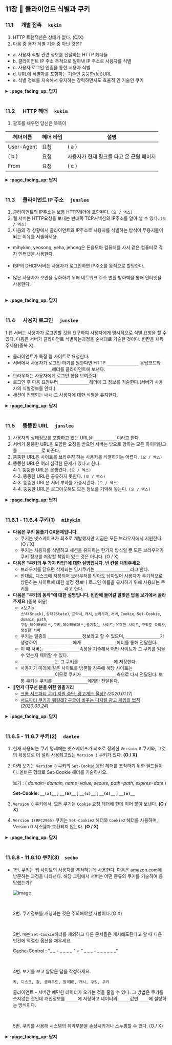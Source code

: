 ## 11장 :octopus: 클라이언트 식별과 쿠키

### 11.1 　 개별 접촉　 `kukim`
1. HTTP 트랜잭션은 상태가 없다. (O/X)
2. 다음 중 용자 식별 기술 중 아닌 것은?
- a. 사용자 식별 관련 정보를 전달하는 HTTP 헤더들
- b. 클라이언트 IP 주소 추적으로 알아낸 IP 주소로 사용자를 식별
- c. 사용자 로그인 인증을 통한 시용자 식별
- d. URL에 식별자를 포함하는 기술인 뚱뚱한(fat)URL
- e. 식별 정보를 지속해서 유지하는 강력하면서도 효율적 인 기술인 쿠키

<details>
<summary> <b> :page_facing_up: 답지 </b>  </summary>
<div markdown="1">
 
1. HTTP 트랜잭션은 상태가 없다. (O/X)  :  정답 , O
2. 다음 중 용자 식별 기술 중 아닌 것은?
- a. 사용자 식별 관련 정보를 전달하는 HTTP 헤더들
- b. 클라이언트 IP 주소 추적으로 알아낸 IP 주소로 사용자를 식별
- c. 사용자 로그인 인증을 통한 시용자 식별
- d. URL에 식별자를 포함하는 기술인 뚱뚱한(fat)URL
- e. 식별 정보를 지속해서 유지하는 강력하면서도 효율적 인 기술인 쿠키
- 정답 : 없음
 
</div>
</details>
<br>

### 11.2 　 HTTP 헤더　 `kukim`
1. 괄호를 채우면 당신은 똑똑이

| 헤더이름 | 헤더 타입  | 설명  |
|--------|---|---|
| User-Agent | 요청 | ( a ) |
| ( b ) |  요청 | 사용자가 현재 링크를 타고 온 근원 페이지|
| From |  요청 | ( c ) |
<details>
<summary> <b> :page_facing_up: 답지 </b>  </summary>
<div markdown="1">
  
1. 괄호를 채우면 당신은 똑똑이

| 헤더이름 | 헤더 타입  | 설명  |
|--------|---|---|
| User-Agent | 요청 | ( a ) |
| ( b ) |  요청 | 사용자가 현재 링크를 타고 온 근원 페이지|
| From |  요청 | ( c ) |

- 정답
 - a) 사용자의 브라우저
 - b) Referer
 - c) 사용자의 이메일 주소
</div>
</details>
<br>

### 11.3 　 클라이언트 IP 주소　 `junslee`

1. 클라이언트의 IP주소는 보통 HTTP헤더에 포함된다. `(오 / 엑스)`
2. 웹 서버는 HTTP요청을 보내는 반대쪽 TCP커넥션의 IP주소를 알아 낼 수 있다. `(오 / 엑스)`
3. 다음의 각 상황에서 클라이언트의 IP주소로 사용자를 식별하는 방식이 무용지물이 되는 이유를 서술하세용.<br/>
- mihykim, yeosong, yeha, jehong은 돈을모아 컴퓨터를 사서 같은 컴퓨터로 각자 인터넷을 사용한다.<br/><br>
- ISP의 DHCP서버는 사용자가 로그인하면 IP주소를 동적으로 할당한다.<br/><br>
- 많은 사용자가 보안을 강화하기 위해 네트워크 주소 변환 방화벽을 통해 인터넷을 사용한다.<br/><br>
<details>
<summary> <b> :page_facing_up: 답지 </b>  </summary>
<div markdown="1">
  
1. 클라이언트의 IP주소는 보통 HTTP헤더에 포함된다. `(X)`
  => 클라이언트의 ip주소는 보통 http헤더에 없다.
2. 웹 서버는 HTTP요청을 보내는 반대쪽 TCP커넥션의 IP주소를 알아 낼 수 있다. `(O)`
3. p.300참고하시면 됩니다!!
</div>
</details>
<br>

### 11.4 　 사용자 로그인　 `junslee`

1.웹 서버는 사용자가 로그인할 것을 요구하여 사용자에게 명시적으로 식별 요청을 할 수 있다. 다음은 서버가 클라이언트 식별하는과정을 순서대로 기술한 것이다. 빈칸을 채워주세용(중복 X).

- 클라이언트가 특정 웹 사이트로 요청한다.
- 서버에서 사용자가 로그인 하기를 원한다면 HTTP `______________` 응답코드와 `_________________`헤더를 클라이언트에 보낸다.
- 브라우저는 사용자에게 로그인 창을 보여준다.
- 로그인 후 다음 요청부터 `_____________`헤더에 그 정보를 기술한다.(서버가 사용자의 식별정보를 안다.)
- 세션이 진행되는 내내 그 사용자에 대한 식별을 유지한다.

<details>
<summary> <b> :page_facing_up: 답지 </b>  </summary>
<div markdown="1">
 
1. 401 Login Required, WWW-Authenticate, Authorization 참고 p.302, p.303

</div>
</details>
<br>

### 11.5 　 뚱뚱한 URL　 `junslee`

1. 사용자의 상태정보를 포함하고 있는 URL을 `__________`이라고 한다.
2. 서버가 뚱뚱한 URL을 포함한 요청을 받으면 서버는 밖으로 향하는 모든 하이퍼링크를 `__________`로 바꾼다. 
3. 뚱뚱한 URL은 사이트를 브라우징 하는 사용자를 식별하기는 어렵다. `(오 / 엑스)`
4. 뚱뚱한 URL은 여러 심각한 문제가 있다고 한다.<br>
4-1. 뚱뚱한 URL은 못생겼다. `(오 / 엑스)`<br>
4-2. 뚱뚱한 URL은 공유하지 못한다. `(오 / 엑스)`<br>
4-3. 뚱뚱한 URL은 서버 부하를 가중시킨다. `(오 / 엑스)`<br>
4-4. 뚱뚱한 URL은 로그아웃해도 모든 정보를 기억해 놓는다. `(오 / 엑스)`<br>
<details>
<summary> <b> :page_facing_up: 답지 </b>  </summary>
<div markdown="1">
  
1. 뚱뚱한 URL
2. 뚱뚱한 URL
3. X -> 뚱뚱한 URL은 사이트를 브라우징하는 사용자를 식별하는데 사용된다.
4-1. 뚱뚱한 URL은 못생겼다. 새로운 사용자들에게 혼란을 줄 수있다. 못생김->혼란(??)
4-2. 뚱뚱한 URL은 공유하지 못한다. 누적된 개인정보를 공유하게 되는 것이기 때문에
4-3. 뚱뚱한 URL은 서버 부하를 가중시킨다. 서버는 URL에 해당하는 HTML페이지를 다시 그려야하기 때문이다.
4_4. 사용자가 특정 뚱뚱이URL을 북마킹하지 않는 이상, 로그아웃하면 모든 정보를 잃는다.

</div>
</details>
<br>

### 11.6.1 - 11.6.4 쿠키(1)　 `mihykim`
- __다음은 쿠키 몸풀기 OX문제입니다.__
    - 쿠키는 넷스케이프가 최초로 개발했지만 지금은 모든 브라우저에서 지원한다. (O / X)
    - 쿠키는 사용자를 식별하고 세션을 유지하는 한가지 방식일 뿐 모든 브라우저가 쿠키 정보를 저장할 책임이 있는 것은 아니다. (O / X)
- __다음은 "쿠키의 두 가지 타입"에 대한 설명입니다. 빈 칸을 채워주세요__
    - 브라우저를 닫으면 삭제되는 임시쿠키는 `_______________`라고 한다.
    - 반대로, 디스크에 저장되어 브라우저를 닫아도 남아있어 사용자가 주기적으로 방문하는 사이트에 대한 설정 정보나 로그인 이름을 유지하기 위해 사용되는 쿠키를 `_______________`라고 한다.
- __다음은 "쿠키의 동작"에 대한 설명입니다. 빈칸에 들어갈 알맞은 답을 보기에서 골라주세요__ (중복 허용)
    - \<보기\> <br>`스낵(Snack)`, `상태(State)`, `프락시`, `캐시`, `브라우저`, `서버`, `Cookie`, `Set-Cookie`, `domain`, `path`, <br>`쿠킴 데이터베이스`, `쿠키 데이터베이스`, `즐겨찾는 사이트`, `유효한 사이트`, `구워준 요리사`, `생성한 서버`
    - 쿠키는 일종의 `_______________`정보라고 할 수 있으며, `_______________`가 생성하여 `_______________`에게 `_______________`헤더를 통해 전달한다.
    - 이 때 서버는 `_______________`속성을 기술해서 어떤 사이트가 그 쿠키를 읽을 수 있는지 제어할 수 있다.
    - `_______________`는 그 쿠키를 `_______________`에 저장한다.
    - 사용자가 미래에 같은 사이트를 방문할 경우에 해당 사이트는 `_______________`이므로 쿠키가 `_______________`측으로 다시 전달된다. 보통 쿠키는 쿠키를 `_______________`에게만 전달된다.
- __:cookie:먼저 다푸신 분을 위한 읽을거리__
    - [크롬 서드파티 쿠키 지원 중단, 광고계는 울상?](http://apnews.kr/View.aspx?No=655730) _(2020.01.17)_
    - [서드파티 쿠키가 뭐길래? 구글이 바꾸는 디지털 광고 게임의 법칙](http://www.bloter.net/archives/375454) _(2020.03.24)_
<details>
<summary> <b> :page_facing_up: 답지 </b>  </summary>
<div markdown="1">

- __다음은 쿠키 몸풀기 OX문제입니다.__
    - 쿠키는 넷스케이프가 최초로 개발했지만 지금은 모든 브라우저에서 지원한다.(O)
    - 쿠키는 사용자를 식별하고 세션을 유지하는 한가지 방식일 뿐 모든 브라우저가 쿠키 정보를 저장할 책임이 있는 것은 아니다(X)
        - 쿠키는 사용자를 식별하고 세션을 유지하는 방식 중에서 현재까지 가장 널리 사용되는 방식으로, 앞서 설명한 기술들이 가지고 있던 문제점들을 겪지 않을 수 있다.
        - 브라우저는 쿠키 정보를 저장할 책임이 있는데, 이 시스템을 '클라이언트 측 상태'라고 한다.쿠키 명세에서는 이것을 'HTTP 상태관리체계(HTTP State Management Mechanism)'라고 한다. [(RFC 6265)](https://tools.ietf.org/html/rfc6265)
- __다음은 "쿠키의 두 가지 타입"에 대한 설명입니다. 빈 칸을 채워주세요__
    - 브라우저를 닫으면 삭제되는 임시쿠키는 `세션쿠키(session cookie)`라고 한다.
    - 반대로, 디스크에 저장되어 브라우저를 닫아도 남아있어 사용자가 주기적으로 방문하는 사이트에 대한 설정 정보나 로그인 이름을 유지하기 위해 사용되는 쿠키를 `지속쿠키(persistent cookie)`라고 한다.
- __다음은 "쿠키의 동작"에 대한 설명입니다. 빈칸에 들어갈 알맞은 답을 보기에서 골라주세요__ (중복 허용)
    - \<보기\> <br>`스낵(Snack)`, `상태(State)`, `프락시`, `캐시`, `브라우저`, `서버`, `Cookie`, `Set-Cookie`, `domain`, `path`, <br>`쿠킴 데이터베이스`, `쿠키 데이터베이스`, `즐겨찾는 사이트`, `유효한 사이트`, `구워준 요리사`, `생성한 서버`
    - 쿠키는 일종의 `상태(State)`정보라고 할 수 있으며, `서버`가 생성하여 `브라우저`에게 `Set-Cookie`헤더를 통해 전달한다.
    - 이 때 서버는 `domain`속성을 기술해서 어떤 사이트가 그 쿠키를 읽을 수 있는지 제어할 수 있다.
    - `브라우저`는 그 쿠키를 `쿠키 데이터베이스`에 저장한다.
    - 사용자가 미래에 같은 사이트를 방문할 경우에 해당 사이트는 `유효한 사이트`이므로 쿠키가 `서버`측으로 다시 전달된다. 보통 쿠키는 쿠키를 `생성한 서버`에게만 전달된다.
</div>
</details>
<br>

### 11.6.5 - 11.6.7 쿠키(2)　 `daelee`
1. 현재 사용되는 쿠키 명세에는 넷스케이프가 최초로 정의한  `Version 0` 쿠키와, 그것의 확장으로 더 널리 사용되고있는 `Version 1` 쿠키가 있다. **(O / X)** 

   

2. 아래 보기는 `Version 0` 쿠키의 `Set-Cookie` 응답 헤더를 조작하기 위한 필드들이다. 올바른 형태로 Set-Cookie 헤더를 기술하시오.

   보기 : ( *domain=domain, name=value, secure, path=path, expires=date* )  

   **Set-Cookie: `__(a)__` ; `__(b)__` ; `__(c)__` ; `__(d)__` ; `__(e)__`** 

   

3. `Version 0` 쿠키에서, 모든 쿠기는 `Cookie` 요청 헤더에 한데 이어 붙여 보낸다. **(O / X)**

   

4. `Version 1(RFC2965)` 쿠키는 `Set-Cookie2` 헤더와 `Cookie2` 헤더를 사용하며, Version 0 시스템과 호환되지 않는다. **(O / X)**
<details>
<summary> <b> :page_facing_up: 답지 </b>  </summary>
<div markdown="1">
  
1. 현재 사용되는 쿠키 명세에는 넷스케이프가 최초로 정의한  `Version 0` 쿠키와, 그것의 확장으로 더 널리 사용되고있는 `Version 1` 쿠키가 있다. **(O / X)** 

   > 정답 : X
   >
   >  `version 1` 쿠키(RFC2965)는 `Version 0` 쿠키의 확장이지만 **널리 쓰이지는 않는다**. `version 1` 쿠키는 2011년에 나온 RFC6265 "HTTP State Management Mechanism"에 의해 폐기되었다.

   > ## RFC6265와 표준 스펙 문서화
   >
   > ![쿠키의 역사](https://image.toast.com/aaaadh/real/2019/techblog/1%2821%29.png)
   >
   > 기나긴 우여곡절 끝에 HTML5 시대가 도래했고, 새로운 스펙을 강제하는 것을 포기한 [RFC6265](https://www.ietf.org/rfc/rfc6265.txt)가 2011년에 발표되었습니다. RFC6265는 이전 시도들과는 달리 새로운 기능을 제시하기보다는 상용화되어있던 브라우저와 웹 서버들의 관행을 문서화하는 데에 집중했습니다. 새로운 시스템들이 현 웹 환경에 맞게 개발될 수 있도록 가이드를 한 것입니다. RFC6265는 현실과 가장 부합하는 HTTP 표준으로 생각되고 있으며 현재 많은 애플리케이션들과 브라우저들이 RFC6265를 받아들이고 있는 상태입니다. 
   >
   > 현재는 아직도 넷스케이프가 제시한 V0의 쿠키들이 굉장히 많이 사용되고 있지만, 점점 기술 표준은 RFC6265를 향해 변화해 가고 있습니다. 많은 개발자들의 애플리케이션을 지탱하고 있는 톰캣과 같은 소프트웨어가 RFC6265를 점차 기본값으로 채택함에 따라 레거시 스펙의 HTTP 쿠키와 RFC6265 스펙의 쿠키의 차이점에 대해 아는 것이 미래에 큰 도움이 될 것이라 생각합니다.
   >
   > [출처](https://meetup.toast.com/posts/209)

2. 아래 보기는 `Version 0` 쿠키의 `Set-Cookie` 응답 헤더를 조작하기 위한 필드들이다. 올바른 형태로 Set-Cookie 헤더를 기술하시오.

   보기 : ( *domain=domain, name=value, secure, path=path, expires=date* )  

   **Set-Cookie: `__(a)__` ; `__(b)__` ; `__(c)__` ; `__(d)__` ; `__(e)__`** 

   > 정답:
   >
   > ```http
   > Set-Cookie: name=value [; expire=date] [; path=path] [; domain=domain] [;secure]
   > ```

   > 예시: 
   >
   > ```http
   > Set-Cookie: private_id=taelee; expire=Wednesday, 23-Nov-20 23:12:40 GMT; domain="yebalja.com"; path=/admin; secure
   > ```
   >
   > - `Secure` 속성이 포함되어 있으면, 쿠키는 HTTP가 SSL 연결을 사용할 때만 쿠키를 전송한다.

3. `Version 0` 쿠키에서, 모든 쿠기는 `Cookie` 요청 헤더에 한데 이어 붙여 보낸다. **(O / X)**

   > 정답: O
   >
   > 클라이언트가 서버에 요청을 보낼 때는, `Domain`, `Path`, `Secure` 필터들이 현재 요청하려고 하는 사이트에 들어맞으면서 아직 파기되지 않은 쿠키들을 함께 보낸다. 모든 쿠키는 `Cookie` 헤더에 이어 붙여 보낸다.

4. `Version 1(RFC2965)` 쿠키는 `Set-Cookie2` 헤더와 `Cookie2` 헤더를 사용하며, Version 0 시스템과 호환되지 않는다. **(O / X)**

   > 정답: X
   >
   > version 0 시스템과도 호환된다. 그러나 2011년부터 폐기되어 더이상 사용되지 않음.

   > ## Version 0,1 쿠키 vs RFC6265 쿠키
   >
   > |  쿠키   |   버전 속성   |     Set-cookie 헤더     |          만료 메커니즘           |      도메인 속성      |      쿠키 name,value 제한사항      |                      쿠키값                      |
   > | :-----: | :-----------: | :---------------------: | :------------------------------: | :-------------------: | :--------------------------------: | :----------------------------------------------: |
   > | 레거시  | Version=0, 1  | Set-cookie, Set-cookie2 |      max-age, expires 혼용       |     `.`으로 시작      | name,value 모두 HTTP/1.1 token형식 | name=이후의 token형식 value 또는 `"`로 감싸진 값 |
   > | RFC6265 | 사용하지 않음 |       Set-cookie        | max-age가 있을 경우 expires 무시 | `.`으로 시작하지 않음 |     name만 HTTP/1.1 token 형식     |            첫 `=`와 첫 `;`사이의 문자            |
   >
   > [출처 및 보다 자세한 내용](https://meetup.toast.com/posts/209) 

</div>
</details>
<br>



### 11.6.8 - 11.6.10 쿠키(3)　`secho`

- 1번. 쿠키는 웹 사이트의 사용자를 추적하는데 사용한다. 다음은 amazon.com에 방문하는 과정을 나타낸다.
해당 그림에서 서버는 어떤 종류의 쿠키를 기술하여 응답했는가?

  ![image](https://user-images.githubusercontent.com/55486644/91026066-38462e00-e635-11ea-9c96-1c2928dd2ff8.png) 

  <br>

  2번. 쿠키정보를 캐싱하는 것은 주의해야할 사항이다.(O X)

  

  <br>

  

  3번. `몌`는 `Set-Cookie`헤더를 제외하고 다른 문서들은 캐시해도된다고 할 때 다음 빈칸에 적절한 옵션을 채우세요.

  Cache-Control : "_ _ - _ _ _ _ _" = "_ _ _ _ - _ _ _ _ _ _"

  <br>

  

  

  4번. 보기를 보고 알맞은 답을 작성하세요.

  `키, 디스크, 값, 클라우드, 원격DB, 캐시, 쿠킴, 쿠키`

  클라이언트 - 서버간 예민한 데이터가 오가는 것을 줄일 수 있다. 그 방법은 쿠키를 쓰지않는 것인데 개인정보를 `_____`에 저장하고 데이터의 `_____`값만  `____`에 설정하는 방식이다.

  <br>

  

  5번. 쿠키를 사용해 시스템의 취약부분을 손상시키거나 스누핑할 수 있다. (O / X)

  </div>

<details>
<summary> <b> :page_facing_up: 답지 </b>  </summary>
<div markdown="1">

1번. 쿠키는 웹 사이트의 사용자를 추적하는데 사용한다. 다음은 amazon.com에 방문하는 과정을 나타낸다. 해당 그림에서 서버는 어떤 종류의 쿠키를 기술하여 응답했는가?

![image](https://user-images.githubusercontent.com/55486644/91026066-38462e00-e635-11ea-9c96-1c2928dd2ff8.png) 

- 정답 : 세션 쿠키

<br>

2번. 쿠키정보를 캐싱하는 것은 주의해야할 사항이다.(O X)

- O - 개인정보를 남에게 노출시킬 수도 있기 때문.

3번. `몌`는 `Set-Cookie`헤더를 제외하고 다른 문서들은 캐시해도된다고 할 때 다음 빈칸에 적절한 옵션을 채우세요.

Cache-Control : "_ _ - _ _ _ _ _" = "_ _ _ _ - _ _ _ _ _ _"

- 정답 no-cache , Set-Cookie 
- 캐시를 해도되는문서에 `Cache-Control:public`를 표시하면 웹 대역폭을 절약할 수 있다고함.

4번. 보기를 보고 알맞은 답을 작성하세요.

`키, 디스크, 값, 클라우드, 원격DB, 캐시, 쿠킴, 쿠키`

클라이언트 - 서버간 예민한 데이터가 오가는 것을 줄일 수 있다. 그 방법은 쿠키를 쓰지않는 것인데 개인정보를 `_____`에 저장하고 데이터의 `_____`값만  `____`에 설정하는 방식이다.

- 정답: 원격 DB, 키, 쿠키

5번. 쿠키를 사용해 시스템의 취약부분을 손상시키거나 스누핑할 수 있다. (O / X)

- X 근본적으로 있을 수 없는 일임. 쿠키의 위험성이 과대평가 되었다고함.

</div>
</details>
<br>
